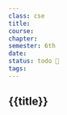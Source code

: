 ```yaml
---
class: cse
title: 
course: 
chapter: 
semester: 6th
date: 
status: todo 🔖
tags:
---
```


## {{title}}
